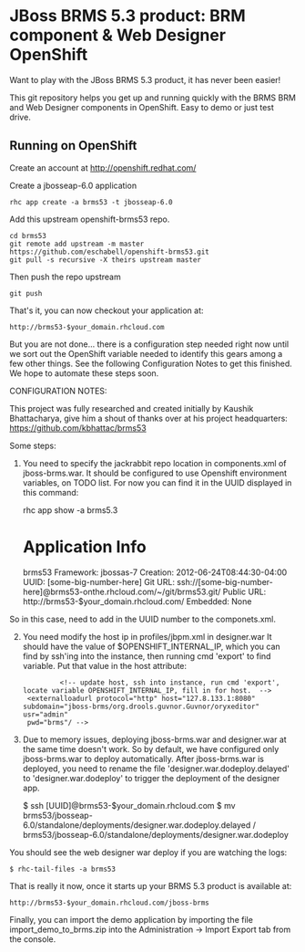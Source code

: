 JBoss BRMS 5.3 product: BRM component & Web Designer OpenShift 
==============================================================
Want to play with the JBoss BRMS 5.3 product, it has never been easier!

This git repository helps you get up and running quickly with the BRMS 
BRM and Web Designer components in OpenShift. Easy to demo or just test
drive.

Running on OpenShift
----------------------

Create an account at http://openshift.redhat.com/

Create a jbosseap-6.0 application

    rhc app create -a brms53 -t jbosseap-6.0

Add this upstream openshift-brms53 repo.

    cd brms53
    git remote add upstream -m master https://github.com/eschabell/openshift-brms53.git
    git pull -s recursive -X theirs upstream master
    
Then push the repo upstream

    git push

That's it, you can now checkout your application at:

    http://brms53-$your_domain.rhcloud.com

But you are not done... there is a configuration step needed right now until we sort out 
the OpenShift variable needed to identify this gears among a few other things. See the 
following Configuration Notes to get this finished. We hope to automate these steps soon.

CONFIGURATION NOTES:

This project was fully researched and created initially by Kaushik Bhattacharya, give him
a shout of thanks over at his project headquarters: https://github.com/kbhattac/brms53

Some steps:

1) You need to specify the jackrabbit repo location in components.xml of jboss-brms.war.  It should be configured to use Openshift
environment variables, on TODO list. For now you can find it in the UUID displayed in this command:

    rhc app show -a brms5.3
   
    Application Info
    ================
    brms53
    Framework: jbossas-7
    Creation: 2012-06-24T08:44:30-04:00
    UUID: [some-big-number-here]
    Git URL: ssh://[some-big-number-here]@brms53-onthe.rhcloud.com/~/git/brms53.git/
    Public URL: http://brms53-$your_domain.rhcloud.com/
    Embedded: None

So in this case, need to add in the UUID number to the componets.xml.

2) You need modify the host ip in profiles/jbpm.xml in designer.war It should have the value of $OPENSHIFT_INTERNAL_IP, which you
can find by ssh'ing into the instance, then running cmd 'export' to find variable. Put that value in the host attribute:

				<!-- update host, ssh into instance, run cmd 'export', locate variable OPENSHIFT_INTERNAL_IP, fill in for host.  -->
        <externalloadurl protocol="http" host="127.8.133.1:8080" subdomain="jboss-brms/org.drools.guvnor.Guvnor/oryxeditor" usr="admin"
        pwd="brms"/ -->

3) Due to memory issues, deploying jboss-brms.war and designer.war at the same time doesn't work. So by default, we have
configured only jboss-brms.war to deploy automatically. After jboss-brms.war is deployed, you need to rename the file 
'designer.war.dodeploy.delayed' to 'designer.war.dodeploy' to trigger the deployment of the designer app.

    $ ssh [UUID]@brms53-$your_domain.rhcloud.com
    $ mv brms53/jbosseap-6.0/standalone/deployments/designer.war.dodeploy.delayed  /
         brms53/jbosseap-6.0/standalone/deployments/designer.war.dodeploy

You should see the web designer war deploy if you are watching the logs:

    $ rhc-tail-files -a brms53

That is really it now, once it starts up your BRMS 5.3 product is available at:

    http://brms53-$your_domain.rhcloud.com/jboss-brms

Finally, you can import the demo application by importing the file import_demo_to_brms.zip into the Administration -> Import Export
tab from the console.
